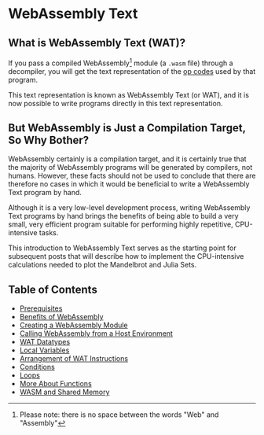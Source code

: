 # WebAssembly Text
## What is WebAssembly Text (WAT)?

If you pass a compiled WebAssembly[^1] module (a `.wasm` file) through a decompiler, you will get the text representation of the [op codes](https://pengowray.github.io/wasm-ops/) used by that program.

This text representation is known as WebAssembly Text (or WAT), and it is now possible to write programs directly in this text representation.

## But WebAssembly is Just a Compilation Target, So Why Bother?

WebAssembly certainly is a compilation target, and it is certainly true that the majority of WebAssembly programs will be generated by compilers, not humans.  However, these facts should not be used to conclude that there are therefore no cases in which it would be beneficial to write a WebAssembly Text program by hand.

Although it is a very low-level development process, writing WebAssembly Text programs by hand brings the benefits of being able to build a very small, very efficient program suitable for performing highly repetitive, CPU-intensive tasks.

This introduction to WebAssembly Text serves as the starting point for subsequent posts that will describe how to implement the CPU-intensive calculations needed to plot the Mandelbrot and Julia Sets.

## Table of Contents

- [Prerequisites](00/README.md)
- [Benefits of WebAssembly](./01/README.md)
- [Creating a WebAssembly Module](./02/README.md)
- [Calling WebAssembly from a Host Environment](./03/README.md)
- [WAT Datatypes](04/README.md)
- [Local Variables](05/README.md)
- [Arrangement of WAT Instructions](06/README.md)
- [Conditions](07/README.md)
- [Loops](08/README.md)
- [More About Functions](09/README.md)
- [WASM and Shared Memory](10/README.md)










[^1]: Please note: there is no space between the words "Web" and "Assembly"


